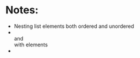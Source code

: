 # Notes: 

* Nesting list elements both ordered and unordered
* <ol></ol> and <ul></ul> with elements <li></li>